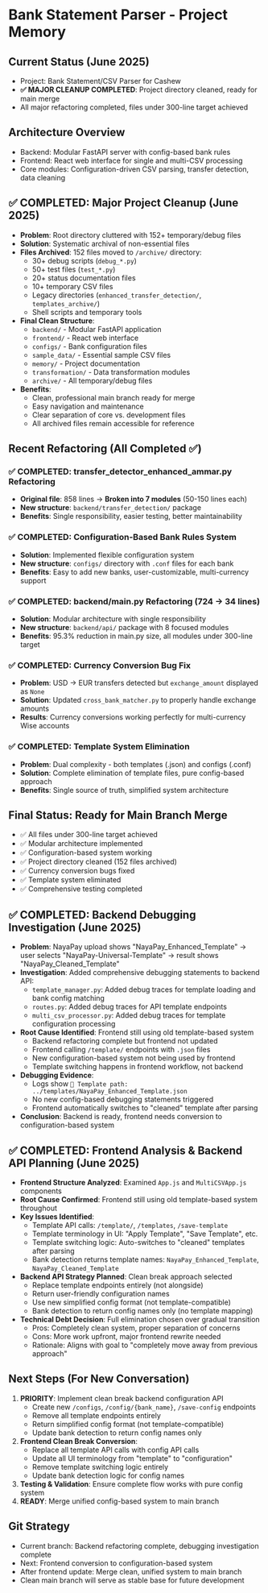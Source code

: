 # Bank Statement Parser - Project Memory

## Current Status (June 2025)
- Project: Bank Statement/CSV Parser for Cashew
- **✅ MAJOR CLEANUP COMPLETED**: Project directory cleaned, ready for main merge
- All major refactoring completed, files under 300-line target achieved

## Architecture Overview
- Backend: Modular FastAPI server with config-based bank rules
- Frontend: React web interface for single and multi-CSV processing
- Core modules: Configuration-driven CSV parsing, transfer detection, data cleaning

## ✅ COMPLETED: Major Project Cleanup (June 2025)
- **Problem**: Root directory cluttered with 152+ temporary/debug files
- **Solution**: Systematic archival of non-essential files
- **Files Archived**: 152 files moved to `/archive/` directory:
  - 30+ debug scripts (`debug_*.py`)
  - 50+ test files (`test_*.py`) 
  - 20+ status documentation files
  - 10+ temporary CSV files
  - Legacy directories (`enhanced_transfer_detection/`, `templates_archive/`)
  - Shell scripts and temporary tools
- **Final Clean Structure**:
  - `backend/` - Modular FastAPI application
  - `frontend/` - React web interface  
  - `configs/` - Bank configuration files
  - `sample_data/` - Essential sample CSV files
  - `memory/` - Project documentation
  - `transformation/` - Data transformation modules
  - `archive/` - All temporary/debug files
- **Benefits**: 
  - Clean, professional main branch ready for merge
  - Easy navigation and maintenance
  - Clear separation of core vs. development files
  - All archived files remain accessible for reference

## Recent Refactoring (All Completed ✅)

### ✅ COMPLETED: transfer_detector_enhanced_ammar.py Refactoring
- **Original file**: 858 lines → **Broken into 7 modules** (50-150 lines each)
- **New structure**: `backend/transfer_detection/` package
- **Benefits**: Single responsibility, easier testing, better maintainability

### ✅ COMPLETED: Configuration-Based Bank Rules System
- **Solution**: Implemented flexible configuration system
- **New structure**: `configs/` directory with `.conf` files for each bank
- **Benefits**: Easy to add new banks, user-customizable, multi-currency support

### ✅ COMPLETED: backend/main.py Refactoring (724 → 34 lines)
- **Solution**: Modular architecture with single responsibility
- **New structure**: `backend/api/` package with 8 focused modules
- **Benefits**: 95.3% reduction in main.py size, all modules under 300-line target

### ✅ COMPLETED: Currency Conversion Bug Fix
- **Problem**: USD → EUR transfers detected but `exchange_amount` displayed as `None`
- **Solution**: Updated `cross_bank_matcher.py` to properly handle exchange amounts
- **Results**: Currency conversions working perfectly for multi-currency Wise accounts

### ✅ COMPLETED: Template System Elimination
- **Problem**: Dual complexity - both templates (.json) and configs (.conf)
- **Solution**: Complete elimination of template files, pure config-based approach
- **Benefits**: Single source of truth, simplified system architecture

## Final Status: Ready for Main Branch Merge
- ✅ All files under 300-line target achieved
- ✅ Modular architecture implemented
- ✅ Configuration-based system working
- ✅ Project directory cleaned (152 files archived)
- ✅ Currency conversion bugs fixed
- ✅ Template system eliminated
- ✅ Comprehensive testing completed

## ✅ COMPLETED: Backend Debugging Investigation (June 2025)
- **Problem**: NayaPay upload shows "NayaPay_Enhanced_Template" → user selects "NayaPay-Universal-Template" → result shows "NayaPay_Cleaned_Template"
- **Investigation**: Added comprehensive debugging statements to backend API:
  - `template_manager.py`: Added debug traces for template loading and bank config matching
  - `routes.py`: Added debug traces for API template endpoints
  - `multi_csv_processor.py`: Added debug traces for template configuration processing
- **Root Cause Identified**: Frontend still using old template-based system
  - Backend refactoring complete but frontend not updated
  - Frontend calling `/template/` endpoints with `.json` files
  - New configuration-based system not being used by frontend
  - Template switching happens in frontend workflow, not backend
- **Debugging Evidence**: 
  - Logs show `📁 Template path: ../templates/NayaPay_Enhanced_Template.json`
  - No new config-based debugging statements triggered
  - Frontend automatically switches to "cleaned" template after parsing
- **Conclusion**: Backend is ready, frontend needs conversion to configuration-based system

## ✅ COMPLETED: Frontend Analysis & Backend API Planning (June 2025)
- **Frontend Structure Analyzed**: Examined `App.js` and `MultiCSVApp.js` components
- **Root Cause Confirmed**: Frontend still using old template-based system throughout
- **Key Issues Identified**:
  - Template API calls: `/template/`, `/templates`, `/save-template`
  - Template terminology in UI: "Apply Template", "Save Template", etc.
  - Template switching logic: Auto-switches to "cleaned" templates after parsing
  - Bank detection returns template names: `NayaPay_Enhanced_Template`, `NayaPay_Cleaned_Template`
- **Backend API Strategy Planned**: Clean break approach selected
  - Replace template endpoints entirely (not alongside)
  - Return user-friendly configuration names
  - Use new simplified config format (not template-compatible)
  - Bank detection to return config names only (no template mapping)
- **Technical Debt Decision**: Full elimination chosen over gradual transition
  - Pros: Completely clean system, proper separation of concerns
  - Cons: More work upfront, major frontend rewrite needed
  - Rationale: Aligns with goal to "completely move away from previous approach"

## Next Steps (For New Conversation)
1. **PRIORITY**: Implement clean break backend configuration API
   - Create new `/configs`, `/config/{bank_name}`, `/save-config` endpoints
   - Remove all template endpoints entirely
   - Return simplified config format (not template-compatible)
   - Update bank detection to return config names only
2. **Frontend Clean Break Conversion**:
   - Replace all template API calls with config API calls
   - Update all UI terminology from "template" to "configuration"
   - Remove template switching logic entirely
   - Update bank detection logic for config names
3. **Testing & Validation**: Ensure complete flow works with pure config system
4. **READY**: Merge unified config-based system to main branch

## Git Strategy
- Current branch: Backend refactoring complete, debugging investigation complete
- Next: Frontend conversion to configuration-based system
- After frontend update: Merge clean, unified system to main branch
- Clean main branch will serve as stable base for future development
